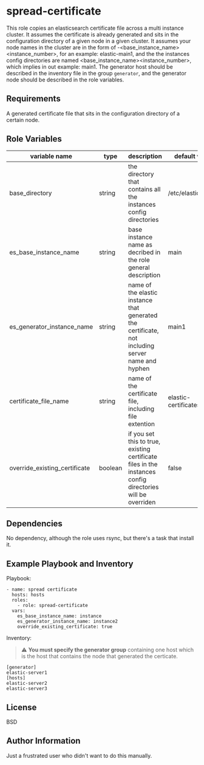 spread-certificate
==================

This role copies an elasticsearch certificate file across a multi instance cluster. It assumes the certificate is already generated and sits in the configuration directory of a given node in a given cluster.
It assumes your node names in the cluster are in the form of <host>-<base_instance_name><instance_number>, for an example: elastic-main1, and the the instances config directories are named <base_instance_name><instance_number>, which implies in out example: main1.
The generator host should be described in the inventory file in the group `generator`, and the generator node should be described in the role variables.

Requirements
----------

A generated certificate file that sits in the configuration directory of a certain node.

Role Variables
--------------

variable name | type | description | default value
------------- | -------- | ------------------------ | -------------
base_directory | string | the directory that contains all the instances config directories | /etc/elasticsearch
es_base_instance_name | string | base instance name as decribed in the role general description | main
es_generator_instance_name | string | name of the elastic instance that generated the certificate, not including server name and hyphen | main1
certificate_file_name | string | name of the certificate file, including file extention | elastic-certificates.p12
override_existing_certificate | boolean | if you set this to true, existing certificate files in the instances config directories will be overriden | false


Dependencies
------------

No dependency, although the role uses rsync, but there's a task that install it.

Example Playbook and Inventory
------------------------------
Playbook:

    - name: spread certificate
      hosts: hosts
      roles:
        - role: spread-certificate
      vars:
        es_base_instance_name: instance
        es_generator_instance_name: instance2
        override_existing_certificate: true

Inventory:
> :warning: **You must specify the generator group** containing one host which is the host that contains the node that generated the certicate.

    [generator]
    elastic-server1
    [hosts]
    elastic-server2
    elastic-server3

License
-------

BSD

Author Information
------------------

Just a frustrated user who didn't want to do this manually.
